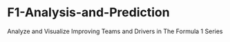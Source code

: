 # F1-Analysis-and-Prediction
Analyze and Visualize Improving Teams and Drivers in The Formula 1 Series
